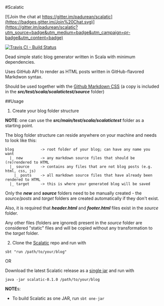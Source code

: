 #Scalatic

[![Join the chat at https://gitter.im/padurean/scalatic](https://badges.gitter.im/Join%20Chat.svg)](https://gitter.im/padurean/scalatic?utm_source=badge&utm_medium=badge&utm_campaign=pr-badge&utm_content=badge)

[![Travis CI - Build Status](https://travis-ci.org/padurean/scalatic.svg?branch=master)](https://travis-ci.org/padurean/scalatic)

Dead simple static blog generator written in Scala with minimum dependencies.

Uses GitHub API to render as HTML posts written in GitHub-flavored Markdwon
syntax.

Should be used together with the
[Github Markdown CSS](https://github.com/sindresorhus/github-markdown-css)
(a copy is included in the _**src/test/scala/scalatictest/source**_ folder)


##Usage

1. Create your blog folder structure

  **NOTE**: one can use the _**src/main/test/scala/scalatictest**_ folder
  as a starting point.

  The blog folder structure can reside anywhere on your machine
  and needs to look like this:

  ```
  blog            -> root folder of your blog; can have any name you want
    |_ new        -> any markdown source files that should be (re)rendered to HTML
    |_ source     -> contains any files that are not blog posts (e.g. html, css, js)
      |_ posts    -> all markdown source files that have already been rendered to HTML
    |_ target     -> this is where your generated blog will be saved

  ```

  Only the _**new**_ and _**source**_ folders need to be manually created -
  the _source/posts_ and _target_ folders are created automatically if they
  don't exist.

  Also, it is required that _**header.html**_ and _**footer.html**_ files exist
  in the _source_ folder.

  Any other files (folders are ignored) present in the _source_ folder are
  considered "static" files and will be copied without any transformation to
  the _target_ folder.

2. Clone the [Scalatic](https://github.com/padurean/scalatic) repo and run with

  `sbt "run /path/to/your/blog"`

  OR

  Download the latest Scalatic release as a
  [single jar](https://github.com/padurean/scalatic/releases/download/0.1.0/scalatic-0.1.0.jar)
  and run with

  `java -jar scalatic-0.1.0 /path/to/your/blog`


**NOTE**s:

  - To build Scalatic as one JAR, run `sbt one-jar`
